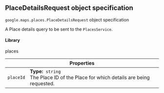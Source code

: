 <h2 id="PlaceDetailsRequest"> PlaceDetailsRequest object specification </h2><p>
<code><span itemprop="path">google.maps.places</span>.<span itemprop="name">PlaceDetailsRequest</span></code>
object specification
</p><p>A Place details query to be sent to the <code>PlacesService</code>.</p><h4>Library</h4><p>places</p><div class="devsite-table-wrapper"><table class="properties responsive" summary="interface PlaceDetailsRequest - Properties">
<thead>
<tr><th colspan="2">Properties</th>
</tr></thead>
<tbody>
<tr>
<td><code><span>placeId</span></code></td>
<td><div><strong>Type:</strong>&nbsp; <code>string</code></div>
<div class="desc">The Place ID of the Place for which details are being requested.</div></td>
</tr>
</tbody>
</table></div>
